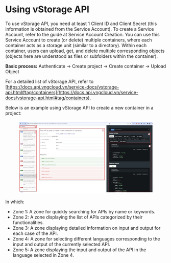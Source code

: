 # Using vStorage API

To use vStorage API, you need at least 1 Client ID and Client Secret (this information is obtained from the Service Account). To create a Service Account, refer to the guide at Service Account Creation. You can use this Service Account to create (or delete) multiple containers, where each container acts as a storage unit (similar to a directory). Within each container, users can upload, get, and delete multiple corresponding objects (objects here are understood as files or subfolders within the container).

**Basic process:** Authenticate -> Create project -> Create container -> Upload Object

For a detailed list of vStorage API, refer to [https://docs.api.vngcloud.vn/service-docs/vstorage-api.html#tag/containers](https://docs.api.vngcloud.vn/service-docs/vstorage-api.html#tag/containers).

Below is an example using vStorage API to create a new container in a project:

<figure><img src="../../../../.gitbook/assets/image (28).png" alt=""><figcaption></figcaption></figure>

In which:

* Zone 1: A zone for quickly searching for APIs by name or keywords.
* Zone 2: A zone displaying the list of APIs categorized by their functionalities.
* Zone 3: A zone displaying detailed information on input and output for each case of the API.
* Zone 4: A zone for selecting different languages corresponding to the input and output of the currently selected API.
* Zone 5: A zone displaying the input and output of the API in the language selected in Zone 4.
